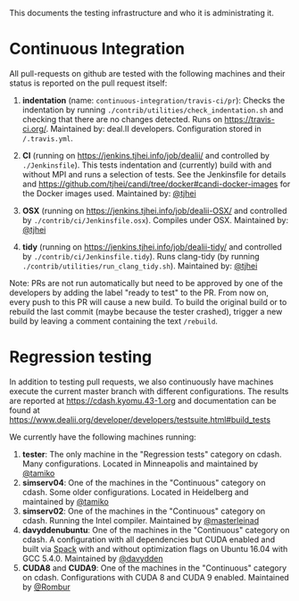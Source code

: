 This documents the testing infrastructure and who it is administrating it.

# Continuous Integration

All pull-requests on github are tested with the following machines and their status is reported on the pull request itself:

1. **indentation** (name: ``continuous-integration/travis-ci/pr``): Checks the indentation by running ``./contrib/utilities/check_indentation.sh`` and checking that there are no changes detected. Runs on https://travis-ci.org/. Maintained by: deal.II developers. Configuration stored in ``/.travis.yml``.

2. **CI** (running on https://jenkins.tjhei.info/job/dealii/ and controlled by ``./Jenkinsfile``). This tests indentation and (currently) build with and without MPI and runs a selection of tests. See the Jenkinsfile for details and https://github.com/tjhei/candi/tree/docker#candi-docker-images for the Docker images used. Maintained by: [@tjhei](https://github.com/tjhei)

3. **OSX** (running on https://jenkins.tjhei.info/job/dealii-OSX/ and controlled by ``./contrib/ci/Jenkinsfile.osx``). Compiles under OSX. Maintained by: [@tjhei](https://github.com/tjhei)

4. **tidy** (running on https://jenkins.tjhei.info/job/dealii-tidy/ and controlled by ``./contrib/ci/Jenkinsfile.tidy``). Runs clang-tidy (by running ``./contrib/utilities/run_clang_tidy.sh``). Maintained by: [@tjhei](https://github.com/tjhei)

Note: PRs are not run automatically but need to be approved by one of the developers by adding the label "ready to test" to the PR. From now on, every push to this PR will cause a new build. To build the original build or to rebuild the last commit (maybe because the tester crashed), trigger a new build by leaving a comment containing the text ``/rebuild``.

# Regression testing

In addition to testing pull requests, we also continuously have machines execute the current master branch with different configurations. The results are reported at https://cdash.kyomu.43-1.org and documentation can be found at https://www.dealii.org/developer/developers/testsuite.html#build_tests

We currently have the following machines running:

1. **tester**: The only machine in the "Regression tests" category on cdash. Many configurations. Located in Minneapolis and maintained by [@tamiko](https://github.com/tamiko)
2. **simserv04**: One of the machines in the "Continuous" category on cdash. Some older configurations. Located in Heidelberg and maintained by [@tamiko](https://github.com/tamiko)
3. **simserv02**: One of the machines in the "Continuous" category on cdash. Running the Intel compiler. Maintained by [@masterleinad](https://github.com/masterleinad)
4. **davyddenubuntu**: One of the machines in the "Continuous" category on cdash. A configuration with all dependencies but CUDA enabled and built via [Spack](https://github.com/dealii/dealii/wiki/deal.II-in-Spack) with and without optimization flags on Ubuntu 16.04 with GCC 5.4.0. Maintained by [@davydden](https://github.com/davydden)
5. **CUDA8** and **CUDA9**: One of the machines in the "Continuous" category on cdash. Configurations with CUDA 8 and CUDA 9 enabled. Maintained by [@Rombur](https://github.com/Rombur)

